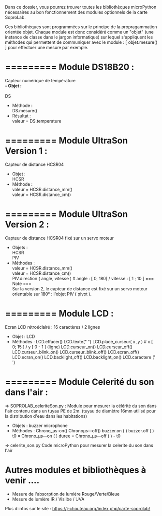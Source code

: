 Dans ce dossier, vous pourrez trouver toutes les bibliothèques microPython nécessaires au bon fonctionnement des modules optionnels de la carte SoproLab.

Ces bibliothèques sont programmées sur le principe de la propragammation orientée objet.
Chaque module est donc considéré comme un "objet" (une instance de classe dans le jargon informatique) sur lequel s'appliquent
 les méthodes qui permettent de communiquer avec le module : [ objet.mesure() ] pour effectuer une mesure par exemple.
 
# ========= Module DS18B20 :
Capteur numérique de température <br />
<b>  - Objet : </b><br />  
      DS
  - Méthode :  <br />
      DS.mesure()
  - Résultat : <br />
      valeur = DS.temperature

# ========= Module UltraSon Version 1 :
Capteur de distance HCSR04
  - Objet : <br />
      HCSR
  - Méthode : <br />
      valeur = HCSR.distance_mm()<br />
      valeur = HCSR.distance_cm()<br />

# ========= Module UltraSon Version 2 :
Capteur de distance HCSR04 fixé sur un servo moteur
  - Objets : <br />
      HCSR<br />
      PIV
  - Méthodes :<br />
      valeur = HCSR.distance_mm()<br />
      valeur = HCSR.distance_cm()<br />
      PIV.direction ( angle, vitesse ) # angle : [ 0, 180] / vitesse : [ 1 ; 10 ]
=== Note ===<br />
Sur la version 2, le capteur de distance est fixé sur un servo moteur orientable sur 180° : l'objet PIV ( pivot ). 

# ========= Module LCD :
Ecran LCD rétroéclairé : 16 caractères / 2 lignes
  - Objet :
      LCD
  - Méthodes : 
      LCD.effacer()
      LCD.texte(" ")
      LCD.place_curseur( x ,y ) # x [ 0; 15 ]  /  y [ 0 - 1 ] (ligne)
      LCD.curseur_on()
      LCD.curseur_off()
      LCD.curseur_blink_on()
      LCD.curseur_blink_off()
      LCD.ecran_off()
      LCD.ecran_on()
      LCD.backlight_off()
      LCD.backlight_on()
      LCD.caractere (' ')
 
 # ========= Module Celerité du son dans l'air :
=> SOPROLAB_celeriteSon.py :
Module pour mesurer la célérité du son dans l'air contenu dans un tuyau PE de 2m.
(tuyau de diamètre 16mm utilisé pour la distribution d'eau dans les habitations)
  - Objets :
      buzzer
      microphone
  - Méthodes : 
      Chrono_µs-on()
      Chronoµs—off()
      buzzer.on ( )
      buzzer.off ( )
      t0 = Chrono_µs—on ( )
      duree = Chrono_µs—off ( ) - t0

=> celerite_son.py
Code microPython pour mesurer la celerite du son dans l'air

 # Autres modules et bibliothèques à venir ....
- Mesure de l'absorption de lumière Rouge/Verte/Bleue
- Mesure de lumière IR / Visilbe / UVA

Plus d infos sur le site : https://j-chouteau.org/index.php/carte-soprolab/
